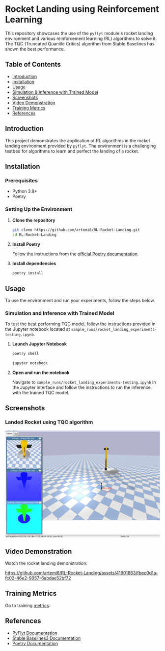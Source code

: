 # Rocket Landing using Reinforcement Learning

This repository showcases the use of the `pyflyt` module's rocket landing environment and various reinforcement learning (RL) algorithms to solve it. The TQC (Truncated Quantile Critics) algorithm from Stable Baselines has shown the best performance.

## Table of Contents

- [Introduction](#introduction)
- [Installation](#installation)
- [Usage](#usage)
- [Simulation & Inference with Trained Model](#inference-with-trained-model)
- [Screenshots](#screenshots)
- [Video Demonstration](#video-demonstration)
- [Training Metrics](#training-Metrics)
- [References](#references)

## Introduction

This project demonstrates the application of RL algorithms in the rocket landing environment provided by `pyflyt`. The environment is a challenging testbed for algorithms to learn and perfect the landing of a rocket.

## Installation

### Prerequisites

- Python 3.8+
- Poetry

### Setting Up the Environment

1. **Clone the repository**

    ```bash
    git clone https://github.com/artemi8/RL-Rocket-Landing.git
    cd RL-Rocket-Landing
    ```

2. **Install Poetry**

    Follow the instructions from the [official Poetry documentation](https://python-poetry.org/docs/#installation).

3. **Install dependencies**

    ```bash
    poetry install
    ```

## Usage

To use the environment and run your experiments, follow the steps below.

### Simulation and Inference with Trained Model

To test the best performing TQC model, follow the instructions provided in the Jupyter notebook located at `sample_runs/rocket_landing_experiments-testing.ipynb`.

1. **Launch Jupyter Notebook**

    ```bash
    poetry shell
    ```
    ```bash
    jupyter notebook
    ```

2. **Open and run the notebook**

    Navigate to `sample_runs/rocket_landing_experiments-testing.ipynb` in the Jupyter interface and follow the instructions to run the inference with the trained TQC model.

## Screenshots

### Landed Rocket using TQC algorithm

![Training Progress](media/landed_1.png)

## Video Demonstration

Watch the rocket landing demonstration: 

https://github.com/artemi8/RL-Rocket-Landing/assets/41601863/fbec0d1a-fc02-46e2-9057-6abdae52bf72

## Training Metrics

Go to training [metrics](sample_runs/README.md).

## References

- [PyFlyt Documentation](https://pyflyt.readthedocs.io/)
- [Stable Baselines3 Documentation](https://stable-baselines3.readthedocs.io/)
- [Poetry Documentation](https://python-poetry.org/docs/)

